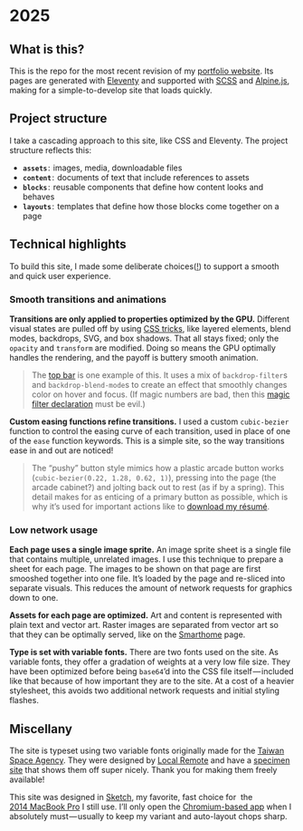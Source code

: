 # 2025

## What is this?
This is the repo for the most recent revision of my [portfolio website](https://johnmatu.la). Its pages are generated with [Eleventy](https://11ty.dev) and supported with [SCSS](https://sass-lang.com) and [Alpine.js](https://alpinejs.dev), making for a simple-to-develop site that loads quickly.


## Project structure

I take a cascading approach to this site, like CSS and Eleventy. The project structure reflects this:

* **`assets`** :  images, media, downloadable files
* **`content`** :  documents of text that include references to assets
* **`blocks`** :  reusable components that define how content looks and behaves
* **`layouts`** :  templates that define how those blocks come together on a page


## Technical highlights

To build this site, I made some deliberate choices([!](https://64.media.tumblr.com/765aebed25c13e6c7c2961adebdea298/tumblr_p58y5rttpg1vj3yico1_500.gif)) to support a smooth and quick user experience.

### Smooth transitions and animations

**Transitions are only applied to properties optimized by the GPU.** Different visual states are pulled off by using [CSS tricks](https://css-tricks.com), like layered elements, blend modes, backdrops, SVG, and box shadows. That all stays fixed; only the `opacity` and `transform` are modified. Doing so means the GPU optimally handles the rendering, and the payoff is buttery smooth animation.

> The [top bar](https://github.com/johnmatula/2025/blob/main/src/blocks/navigation/_navigation.scss) is one example of this. It uses a mix of `backdrop-filter`s and `backdrop-blend-mode`s to create an effect that smoothly changes color on hover and focus. (If magic numbers are bad, then this [magic filter declaration](https://github.com/johnmatula/2025/blob/629ac9fd3087acf6882c047f3579bfa78bead7e2/src/blocks/navigation/_navigation.scss#L50) must be evil.)

**Custom easing functions refine transitions.** I used a custom `cubic-bezier` function to control the easing curve of each transition, used in place of one of the `ease` function keywords. This is a simple site, so the way transitions ease in and out are noticed!

> The “pushy” button style mimics how a plastic arcade button works (`cubic-bezier(0.22, 1.28, 0.62, 1)`), pressing into the page (the arcade cabinet?) and jolting back out to rest (as if by a spring). This detail makes for as enticing of a primary button as possible, which is why it’s used for important actions like to  [download my résumé](https://johnmatu.la/assets/pdf/JohnMatula_resume.pdf).


### Low network usage

**Each page uses a single image sprite.**
An image sprite sheet is a single file that contains multiple, unrelated images. I use this technique to prepare a sheet for each page. The images to be shown on that page are first smooshed together into one file. It’s loaded by the page and re-sliced into separate visuals. This reduces the amount of network requests for graphics down to one. 

**Assets for each page are optimized.**
Art and content is represented with plain text and vector art. Raster images are separated from vector art so that they can be optimally served, like on the [Smarthome](https://johnmatu.la/smarthome/) page.

**Type is set with variable fonts.** There are two fonts used on the site. As variable fonts, they offer a gradation of weights at a very low file size. They have been optimized before being `base64`’d into the CSS file itself — included like that because of how important they are to the site. At a cost of a heavier stylesheet, this avoids two additional network requests and initial styling flashes.


## Miscellany

The site is typeset using two variable fonts originally made for the [Taiwan Space Agency](https://www.tasa.org.tw/en-US). They were designed by [Local Remote](https://www.localremote.co/) and have a [specimen site](https://www.localremote.co/tasa-typeface-collection) that shows them off super nicely. Thank you for making them freely available!

This site was designed in [Sketch](https://www.sketch.com), my favorite, fast choice for  the [2014 MacBook Pro](https://support.apple.com/en-us/111935) I still use. I’ll only open the [Chromium-based app](https://www.figma.com/design/) when I absolutely must — usually to keep my variant and auto-layout chops sharp.
